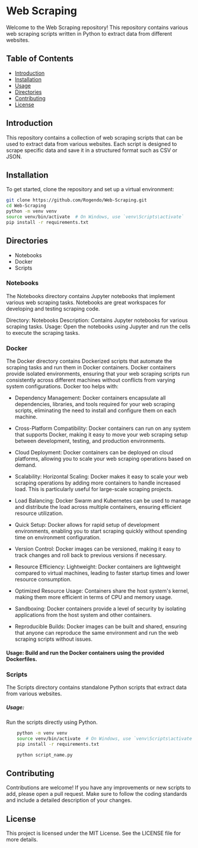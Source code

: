 # Web Scraping

Welcome to the Web Scraping repository! This repository contains various web scraping scripts written in Python to extract data from different websites.

## Table of Contents

- [Introduction](#introduction)
- [Installation](#installation)
- [Usage](#usage)
- [Directories](#directories)
- [Contributing](#contributing)
- [License](#license)

## Introduction

This repository contains a collection of web scraping scripts that can be used to extract data from various websites. Each script is designed to scrape specific data and save it in a structured format such as CSV or JSON.

## Installation

To get started, clone the repository and set up a virtual environment:

```sh
git clone https://github.com/Rogendo/Web-Scraping.git
cd Web-Scraping
python -m venv venv
source venv/bin/activate  # On Windows, use `venv\Scripts\activate`
pip install -r requirements.txt

```

## Directories
 - Notebooks
 - Docker
 - Scripts

 
### Notebooks
The Notebooks directory contains Jupyter notebooks that implement various web scraping tasks. Notebooks are great workspaces for developing and testing scraping code.

Directory: Notebooks
Description: Contains Jupyter notebooks for various scraping tasks.
Usage: Open the notebooks using Jupyter and run the cells to execute the scraping tasks.

### Docker

The Docker directory contains Dockerized scripts that automate the scraping tasks and run them in Docker containers. Docker containers provide isolated environments, ensuring that your web scraping scripts run consistently across different machines without conflicts from varying system configurations.
Docker too helps with:

- Dependency Management: Docker containers encapsulate all dependencies, libraries, and tools required for your web scraping scripts, eliminating the need to install and configure them on each machine.

- Cross-Platform Compatibility: Docker containers can run on any system that supports Docker, making it easy to move your web scraping setup between development, testing, and production environments.

- Cloud Deployment: Docker containers can be deployed on cloud platforms, allowing you to scale your web scraping operations based on demand.

- Scalability: Horizontal Scaling: Docker makes it easy to scale your web scraping operations by adding more containers to handle increased load. This is particularly useful for large-scale scraping projects.
- Load Balancing: Docker Swarm and Kubernetes can be used to manage and distribute the load across multiple containers, ensuring efficient resource utilization.

- Quick Setup: Docker allows for rapid setup of development environments, enabling you to start scraping quickly without spending time on environment configuration.
- Version Control: Docker images can be versioned, making it easy to track changes and roll back to previous versions if necessary.
- Resource Efficiency:
Lightweight: Docker containers are lightweight compared to virtual machines, leading to faster startup times and lower resource consumption.
- Optimized Resource Usage: Containers share the host system's kernel, making them more efficient in terms of CPU and memory usage.
- Sandboxing: Docker containers provide a level of security by isolating applications from the host system and other containers.
- Reproducible Builds: Docker images can be built and shared, ensuring that anyone can reproduce the same environment and run the web scraping scripts without issues.

#### Usage: Build and run the Docker containers using the provided Dockerfiles.


### Scripts
The Scripts directory contains standalone Python scripts that extract data from various websites.

##### Usage: 
Run the scripts directly using Python.
```sh
    python -m venv venv
    source venv/bin/activate  # On Windows, use `venv\Scripts\activate`
    pip install -r requirements.txt

    python script_name.py
```

## Contributing
Contributions are welcome! If you have any improvements or new scripts to add, please open a pull request. Make sure to follow the coding standards and include a detailed description of your changes.

## License
This project is licensed under the MIT License. See the LICENSE file for more details.